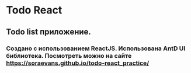 # Todo React

## Todo list приложение.

### Создано с использованием ReactJS. Использована AntD UI библиотека. Посмотреть можно на сайте https://soraevans.github.io/todo-react_practice/

